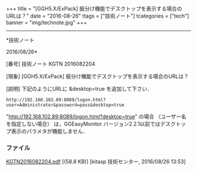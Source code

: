 ﻿+++
title = "[GGH5.X/ExPack] 振分け機能でデスクトップを表示する場合のURLは？"
date = "2016-08-26"
ttags = ["技術ノート"]
tcategories = ["tech"]
banner = "img/technote.jpg"
+++

-----------------------------------------------------------------------------------------------------------------------------

*技術ノート

2016/08/26*


[番号]
技術ノート KGTN 2016082204

[現象]
[GGH5.X/ExPack] 振分け機能でデスクトップを表示する場合のURLは？

[説明]
下記のようにURLに &desktop=true を追加して下さい．

    http://192.168.102.89:8089/logon.html?user=Administrator&password=pass&desktop=true

"http://192.168.102.89:8089/logon.html?desktop=true" の場合
（ユーザー名を指定しない場合） は，GGEasyMonitor
バージョン2.2.1以前ではデスクトップ表示のパラメタが機能しません．


### ファイル

 
 


[KGTN2016082204.pdf](http://techreport.kitasp.net/attachments/download/2975/KGTN2016082204.pdf)
 [(58.8 KB)] [kitasp 技術センター, 2016/08/26
13:53]


 


 

